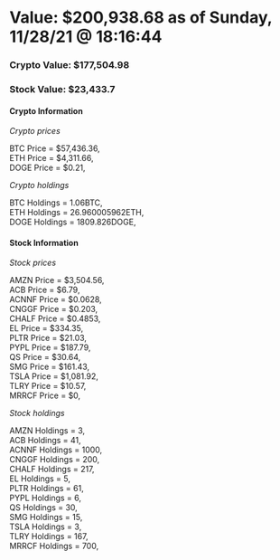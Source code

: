 # Value: $200,938.68 as of Sunday, 11/28/21 @ 18:16:44 

### Crypto Value: $177,504.98

### Stock Value: $23,433.7

#### Crypto Information 
*Crypto prices* 

BTC Price = $57,436.36,  
ETH Price = $4,311.66,  
DOGE Price = $0.21,  


*Crypto holdings* 

BTC Holdings = 1.06BTC,  
ETH Holdings = 26.960005962ETH,  
DOGE Holdings = 1809.826DOGE,  


#### Stock Information 

*Stock prices* 

AMZN Price = $3,504.56,  
ACB Price = $6.79,  
ACNNF Price = $0.0628,  
CNGGF Price = $0.203,  
CHALF Price = $0.4853,  
EL Price = $334.35,  
PLTR Price = $21.03,  
PYPL Price = $187.79,  
QS Price = $30.64,  
SMG Price = $161.43,  
TSLA Price = $1,081.92,  
TLRY Price = $10.57,  
MRRCF Price = $0,  


*Stock holdings* 

AMZN Holdings = 3,  
ACB Holdings = 41,  
ACNNF Holdings = 1000,  
CNGGF Holdings = 200,  
CHALF Holdings = 217,  
EL Holdings = 5,  
PLTR Holdings = 61,  
PYPL Holdings = 6,  
QS Holdings = 30,  
SMG Holdings = 15,  
TSLA Holdings = 3,  
TLRY Holdings = 167,  
MRRCF Holdings = 700,  


